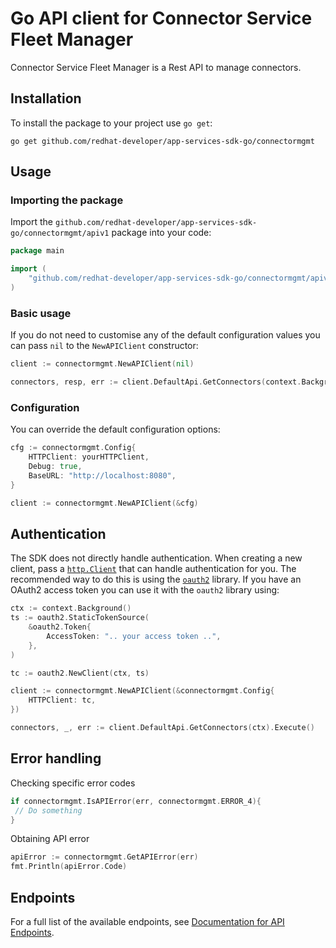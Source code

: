 # Go API client for Connector Service Fleet Manager

Connector Service Fleet Manager is a Rest API to manage connectors.

## Installation

To install the package to your project use `go get`:

```shell
go get github.com/redhat-developer/app-services-sdk-go/connectormgmt
```

## Usage

### Importing the package

Import the `github.com/redhat-developer/app-services-sdk-go/connectormgmt/apiv1` package into your code:

```go
package main

import (
    "github.com/redhat-developer/app-services-sdk-go/connectormgmt/apiv1"
)
```

### Basic usage

If you do not need to customise any of the default configuration values you can pass `nil` to the `NewAPIClient` constructor:

```go
client := connectormgmt.NewAPIClient(nil)

connectors, resp, err := client.DefaultApi.GetConnectors(context.Background()).Execute()
```

### Configuration

You can override the default configuration options:

```go
cfg := connectormgmt.Config{
    HTTPClient: yourHTTPClient,
    Debug: true,
    BaseURL: "http://localhost:8080",
}

client := connectormgmt.NewAPIClient(&cfg)
```

## Authentication

The SDK does not directly handle authentication. When creating a new client, pass a [`http.Client`](https://golang.org/pkg/net/http/#Client) that can handle authentication for you. The recommended way to do this is using the [`oauth2`](https://pkg.go.dev/golang.org/x/oauth2) library. If you have an OAuth2 access token you can use it with the `oauth2` library using:

```go
ctx := context.Background()
ts := oauth2.StaticTokenSource(
    &oauth2.Token{
        AccessToken: ".. your access token ..",
    },
)

tc := oauth2.NewClient(ctx, ts)

client := connectormgmt.NewAPIClient(&connectormgmt.Config{
    HTTPClient: tc,
})

connectors, _, err := client.DefaultApi.GetConnectors(ctx).Execute()
```

## Error handling

Checking specific error codes

```go
if connectormgmt.IsAPIError(err, connectormgmt.ERROR_4){
 // Do something
}
```

Obtaining API error 

```go
apiError := connectormgmt.GetAPIError(err)
fmt.Println(apiError.Code)
```

## Endpoints

For a full list of the available endpoints, see [Documentation for API Endpoints](./client/README.md#documentation-for-api-endpoints).